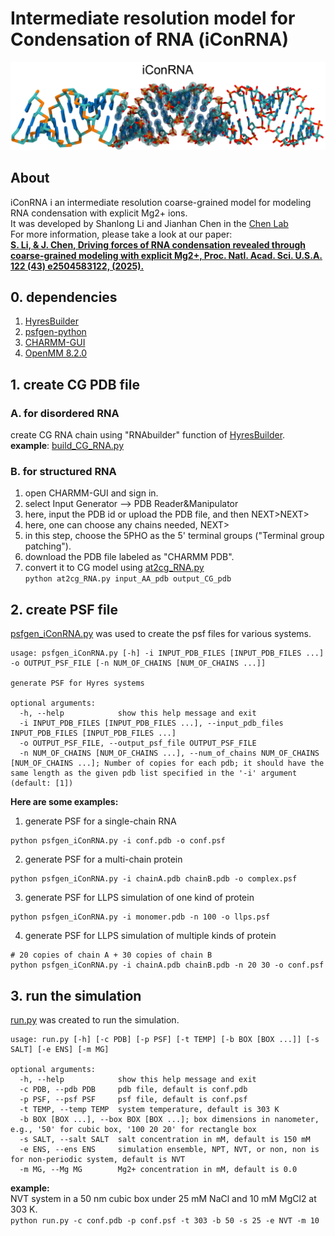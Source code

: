 # Intermediate resolution model for Condensation of RNA (iConRNA)
<img src="./image1.png"/>       

## About
iConRNA i an intermediate resolution coarse-grained model for modeling RNA condensation with explicit Mg2+ ions.   
It was developed by Shanlong Li and Jianhan Chen in the [Chen Lab](https://people.chem.umass.edu/jchenlab/)   
For more information, please take a look at our paper:   
**[S. Li, & J. Chen, Driving forces of RNA condensation revealed through coarse-grained modeling with explicit Mg2+, Proc. Natl. Acad. Sci. U.S.A. 122 (43) e2504583122, (2025).](https://www.pnas.org/doi/10.1073/pnas.2504583122)**
## 0. dependencies
1. [HyresBuilder](https://github.com/lslumass/HyresBuilder)
2. [psfgen-python](https://psfgen.robinbetz.com/)
3. [CHARMM-GUI](https://www.charmm-gui.org/)
4. [OpenMM 8.2.0](https://github.com/openmm/openmm)

## 1. create CG PDB file
### A. for disordered RNA
create CG RNA chain using "RNAbuilder" function of [HyresBuilder](https://github.com/lslumass/HyresBuilder).  
**example**: [build_CG_RNA.py](./script/build_CG_RNA.py)  

### B. for structured RNA
1. open CHARMM-GUI and sign in.
2. select Input Generator --> PDB Reader&Manipulator
3. here, input the PDB id or upload the PDB file, and then NEXT>NEXT>  
4. here, one can choose any chains needed, NEXT>
5. in this step, choose the 5PHO as the 5' terminal groups ("Terminal group patching").
6. download the PDB file labeled as "CHARMM PDB".  
7. convert it to CG model using [at2cg_RNA.py](./script/at2cg_RNA.py)  
```python at2cg_RNA.py input_AA_pdb output_CG_pdb```

## 2. create PSF file
[psfgen_iConRNA.py](./script/psfgen_iConRNA.py) was used to create the psf files for various systems.  
```
usage: psfgen_iConRNA.py [-h] -i INPUT_PDB_FILES [INPUT_PDB_FILES ...] -o OUTPUT_PSF_FILE [-n NUM_OF_CHAINS [NUM_OF_CHAINS ...]]

generate PSF for Hyres systems

optional arguments:
  -h, --help            show this help message and exit
  -i INPUT_PDB_FILES [INPUT_PDB_FILES ...], --input_pdb_files INPUT_PDB_FILES [INPUT_PDB_FILES ...]
  -o OUTPUT_PSF_FILE, --output_psf_file OUTPUT_PSF_FILE
  -n NUM_OF_CHAINS [NUM_OF_CHAINS ...], --num_of_chains NUM_OF_CHAINS [NUM_OF_CHAINS ...]; Number of copies for each pdb; it should have the same length as the given pdb list specified in the '-i' argument (default: [1])
```
**Here are some examples:**
1. generate PSF for a single-chain RNA
```
python psfgen_iConRNA.py -i conf.pdb -o conf.psf
```
2. generate PSF for a multi-chain protein
```
python psfgen_iConRNA.py -i chainA.pdb chainB.pdb -o complex.psf
```
3. generate PSF for LLPS simulation of one kind of protein
```
python psfgen_iConRNA.py -i monomer.pdb -n 100 -o llps.psf
```
4. generate PSF for LLPS simulation of multiple kinds of protein
```
# 20 copies of chain A + 30 copies of chain B
python psfgen_iConRNA.py -i chainA.pdb chainB.pdb -n 20 30 -o conf.psf
```

## 3. run the simulation
[run.py](./script/run.py) was created to run the simulation.  
```
usage: run.py [-h] [-c PDB] [-p PSF] [-t TEMP] [-b BOX [BOX ...]] [-s SALT] [-e ENS] [-m MG]

optional arguments:
  -h, --help            show this help message and exit
  -c PDB, --pdb PDB     pdb file, default is conf.pdb
  -p PSF, --psf PSF     psf file, default is conf.psf
  -t TEMP, --temp TEMP  system temperature, default is 303 K
  -b BOX [BOX ...], --box BOX [BOX ...]; box dimensions in nanometer, e.g., '50' for cubic box, '100 20 20' for rectangle box
  -s SALT, --salt SALT  salt concentration in mM, default is 150 mM
  -e ENS, --ens ENS     simulation ensemble, NPT, NVT, or non, non is for non-periodic system, default is NVT
  -m MG, --Mg MG        Mg2+ concentration in mM, default is 0.0
```

**example:**  
NVT system in a 50 nm cubic box under 25 mM NaCl and 10 mM MgCl2 at 303 K.   
```python run.py -c conf.pdb -p conf.psf -t 303 -b 50 -s 25 -e NVT -m 10```
